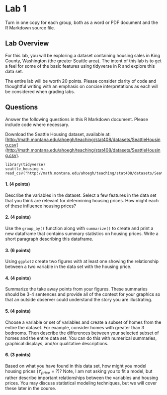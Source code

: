 # Lab 1

Turn in one copy for each group, both as a word or PDF document and the R Markdown source file.

## Lab Overview

For this lab, you will be exploring a dataset containing housing sales in King County, Washington (the greater Seattle area). The intent of this lab is to get a feel for some of the basic features using tidyverse in R and explore this data set.

The entire lab will be worth 20 points. Please consider clarity of code and thoughtful writing with an emphasis on concise interpretations as each will be considered when grading labs.

## Questions
Answer the following questions in this R Markdown document. Please include code where necessary.

Download the Seattle Housing dataset, available at: [http://math.montana.edu/ahoegh/teaching/stat408/datasets/SeattleHousing.csv](http://math.montana.edu/ahoegh/teaching/stat408/datasets/SeattleHousing.csv).
```{r read.data}
library(tidyverse)
seattle_housing <- read_csv("http://math.montana.edu/ahoegh/teaching/stat408/datasets/SeattleHousing.csv")
```


#### 1. (4 points)
Describe the variables in the dataset. Select a few features in the data set that you think are relevant for determining housing prices. How might each of these influence housing prices?

#### 2. (4 points)
Use the `group_by()` function along with `summarize()` to create and print a new dataframe that contains summary statistics on housing prices. Write a short paragraph describing this dataframe.

#### 3. (6 points)
Using `ggplot2` create two figures with at least one showing the relationship between a two variable in the data set with the housing price.

#### 4. (4 points)
Summarize the take away points from your figures. These summaries should be 3-4 sentences and provide all of the context for your graphics so that an outside observer could understand the story you are illustrating.


#### 5. (4 points)
Choose a variable or set of variables and create a subset of homes from the entire the dataset. For example, consider homes with greater than 3 bedrooms. Then describe the differences between your selected subset of homes and the entire data set. You can do this with numerical summaries, graphical displays, and/or qualitative descriptions. 

#### 6. (3 points)
Based on what you have found in this data set, how might you model housing prices ($Y_{price} = ?$)? Note, I am not asking you to fit a model, but rather describe important relationships between the variables and housing prices. You may discuss statistical modeling techniques, but we will cover these later in the course.

